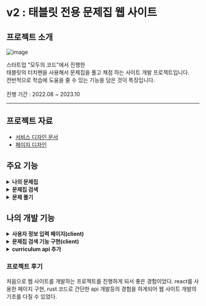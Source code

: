 # v2 : 태블릿 전용 문제집 웹 사이트

## 프로젝트 소개

![image](https://github.com/HungKungE/Jogiyo-v2/assets/84065412/33ff7a22-a540-4540-817a-5b3786429cb9)

스타트업 "모두의 코드"에서 진행한
</br>
태블릿의 터치펜을 사용해서 문제집을 풀고 채점 하는 사이트 개발 프로젝트입니다.
</br>
전반적으로 학습에 도움을 줄 수 있는 기능을 담은 것이 특징입니다.
</br>
</br>
진행 기간 : 2022.08 ~ 2023.10

---

## 프로젝트 자료

- [서비스 디자인 문서](https://docs.google.com/document/d/1sjdeP5pTJ3hGAOYfTTb8Vf2y_o755gf8aqhGPMYWu-M/edit#heading=h.7fet0jbsxwh6)
- [페이지 디자인](https://www.figma.com/file/Uj6PNk5oF0ZyyrbG5a6KxG/Jogiyo-v2-UI?type=design&node-id=0-1&mode=design&t=0DCZ4sSJPMo2RI8u-0)

## 주요 기능

<details>
<summary><b>나의 문제집</b></summary>
<div markdown="1">
  </br>
  내가 풀었던 문제집들을 확인하고 이어서 풀거나 오답노트 확인할 수 있다.
  </br>
  
  ![myStudyRoom1](https://github.com/HungKungE/Jogiyo-v2/assets/84065412/26154547-6306-4c09-a1f2-41a15a75cb7c)
![myStudyRoom2](https://github.com/HungKungE/Jogiyo-v2/assets/84065412/86104f46-5aaa-4199-954e-9ede14f43a47)

</div>
</details>

<details>
<summary><b>문제집 검색</b></summary>
<div markdown="1">
  </br>
  여러 조건을 통해서 문제집을 검색할 수 있다.
  </br>
  
  ![믄제집찾기](https://github.com/HungKungE/Jogiyo-v2/assets/84065412/de75c94c-bc7a-4735-b3ed-c0457e96f82e)

</div>
</details>

<details>
<summary><b>문제 풀기</b></summary>
<div markdown="1">
  </br>
  온라인으로 문제집을 풀면서 채점할 수 있다.
  </br>
  
  ![풀기](https://github.com/HungKungE/Jogiyo-v2/assets/84065412/ff15dc56-833e-4786-b4a4-ed6edf837369)
![풀기2](https://github.com/HungKungE/Jogiyo-v2/assets/84065412/e73a4d5a-2631-44ed-a176-f6b2c87e45bf)

</div>
</details>

## 나의 개발 기능

<details>
<summary><b>사용자 정보 입력 페이지(client)</b></summary>
<div markdown="1">
  </br>
  회원 가입 시, 사용자의 정보를 입력하는 페이지 디자인과 구현을 맡았다.
  </br>
  사용자의 닉네임, 학년, 학교 정보를 입력받는다.
  </br>
  
### 사용 skills
  <div>
    <img src="https://img.shields.io/badge/react-61DAFB?style=for-the-badge&logo=react&logoColor=black">
    <img src="https://img.shields.io/badge/Typescript-3178C6?style=for-the-badge&logo=typescript&logoColor=white">
    <img src="https://img.shields.io/badge/tailwindcss-F7DF1E?style=for-the-badge&logo=tailwindcss&logoColor=white">
  </div>

### 페이지 디자인

![정보입력](https://github.com/HungKungE/Jogiyo-v2/assets/84065412/fec1bed9-2f70-403c-b3a6-f403d5a9499a)

</div>
</details>

<details>
<summary><b>문제집 검색 기능 구현(client)</b></summary>
<div markdown="1">
  </br>
  문제집 이름, 문제집 태그를 통해서 문제집을 검색하는 기능을 구현했다.
  </br>
  
### 사용 skills
  <div>
    <img src="https://img.shields.io/badge/react-61DAFB?style=for-the-badge&logo=react&logoColor=black">
    <img src="https://img.shields.io/badge/Typescript-3178C6?style=for-the-badge&logo=typescript&logoColor=white">
    <img src="https://img.shields.io/badge/tailwindcss-F7DF1E?style=for-the-badge&logo=tailwindcss&logoColor=white">
  </div>

### 페이지 디자인

![믄제집찾기](https://github.com/HungKungE/Jogiyo-v2/assets/84065412/2f6fb1cd-b74a-4e4c-b4ef-f806866dce49)

</div>
</details>

<details>
<summary><b>curriculum api 추가</b></summary>
<div markdown="1">
  </br>
    영어 단어장의 커리큘럼의 관련 데이터를 가져오는 api를 개발했다. 
  </br>
  
### 사용 skills
  <div>
    <img src="https://img.shields.io/badge/react-61DAFB?style=for-the-badge&logo=react&logoColor=black">
    <img src="https://img.shields.io/badge/Typescript-3178C6?style=for-the-badge&logo=typescript&logoColor=white">
    <img src="https://img.shields.io/badge/tailwindcss-F7DF1E?style=for-the-badge&logo=tailwindcss&logoColor=white">
      <img src="https://img.shields.io/badge/Rust-000000?style=for-the-badge&logo=rust&logoColor=white">
  </div>
</div>
</details>

### 프로젝트 후기

처음으로 웹 사이트를 개발하는 프로젝트를 진행하게 되서 좋은 경험이었다.
react를 사용한 페이지 구현, rust 코드로 간단한 api 개발등의 경험을 하게되어
웹 사이트 개발의 기초를 다질 수 있었다.
